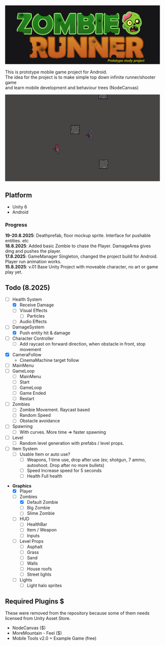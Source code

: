 ![Project Logo](Images/project_logo.png)

This is prototype mobile game project for Android.<br>
The idea for the project is to make simple top down infinite runner/shooter game<br>and learn mobile development and behaviour trees (NodeCanvas)

![Project Logo](Images/Screenshot2025-08-18.png)

## Platform
- Unity 6
- Android

### Progress
**19-20.8.2025**: Deathprefab, floor mockup sprite. Interface for pushable entities. etc<br>
**18.8.2025**: Added basic Zombie to chase the Player. DamageArea gives dmg and pushes the player.<br>
**17.8.2025**: GameManager Singleton, changed the project build for Android. Player run animation works.<br>
**15.8.2025**: v.01 Base Unity Project with moveable character, no art or game play yet.<br>

## Todo (8.2025)
- [ ] Health System
    - [x] Receive Damage
    - [ ] Visual Effects
        - [ ] Particles
    - [ ] Audio Effects
- [ ] DamageSystem
	- [x] Push entity hit & damage
- [ ] Character Controller
    - [ ] Add raycast on forward direction, when obstacle in front, stop movement
- [x] CameraFollow
    - CinemaMachine target follow
- [ ] MainMenu
- [ ] GameLoop
    - [ ] MainMenu
    - [ ] Start
    - [ ] GameLoop
    - [ ] Game Ended
    - [ ] Restart
- [ ] Zombies
    - [ ] Zombie Movement. Raycast based
    - [ ] Random Speed
    - [ ] Obstacle avoidance
- [ ] Spawning
    - [ ] With curves. More time => faster spawning
- [ ] Level
    - [ ] Random level generation with prefabs / level props.
- [ ] Item System
	- [ ] Usable Item or auto use?
	    - [ ] Weapons, 1 time use, drop after use
            (ex; shotgun, 7 ammo, autoshoot. Drop after no more bullets)
	    - [ ] Speed
            Increase speed for 5 seconds
	    - [ ] Health
            Full health
- **Graphics**
	- [x] Player
	- [ ] Zombies
        - [x] Default Zombie
        - [ ] Big Zombie
        - [ ] Slime Zombie 
	- [ ] HUD
		- [ ] HealthBar
		- [ ] Item / Weapon
		- [ ] Inputs
	- [ ] Level Props
		- [ ] Asphalt
		- [ ] Grass
		- [ ] Sand
		- [ ] Walls
        - [ ] House roofs
        - [ ] Street lights
	- [ ] Lights
        - [ ] Light halo sprites

## Required Plugins $
These were removed from the repository because some of them needs licensed from Unity Asset Store.
- NodeCanvas ($)
- MoreMountain - Feel ($)
- Mobile Tools v2.0 + Example Game (free)